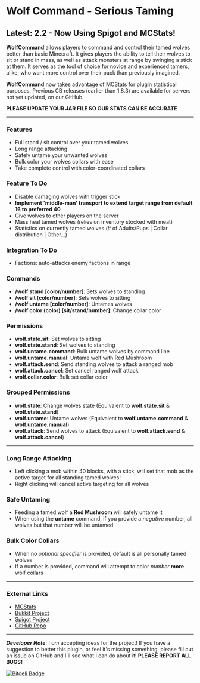 # Wolf Command - Serious Taming #
## Latest: 2.2 - Now Using Spigot and MCStats! ##

**WolfCommand** allows players to command and control their tamed wolves better than basic Minecraft. It gives players the ability to tell their wolves to sit or stand in mass, as well as attack monsters at range by swinging a stick at them. It serves as the tool of choice for novice and experienced tamers, alike, who want more control over their pack than previously imagined. 

**WolfCommand** now takes advantage of MCStats for plugin statistical purposes. Previous CB releases (earlier than 1.8.3) are available for servers not yet updated, on our GitHub.  

**PLEASE UPDATE YOUR JAR FILE SO OUR STATS CAN BE ACCURATE**

-----  

### Features ###
- Full stand / sit control over your tamed wolves
- Long range attacking
- Safely untame your unwanted wolves
- Bulk color your wolves collars with ease
- Take complete control with color-coordinated collars

### Feature To Do ###
- Disable damaging wolves with trigger stick
- **Implement 'middle-man' transport to extend target range from default 16 to preferred 40**
- Give wolves to other players on the server
- Mass heal tamed wolves (relies on inventory stocked with meat)
- Statistics on currently tamed wolves (# of Adults/Pups | Collar distribution | Other...)

### Integration To Do ###
- Factions: auto-attacks enemy factions in range

### Commands ###
- **/wolf stand [color/number]**: Sets wolves to standing
- **/wolf sit [color/number]**: Sets wolves to sitting
- **/wolf untame [color/number]**: Untames wolves
- **/wolf color (color) [sit/stand/number]**: Change collar color

### Permissions ###
- **wolf.state.sit**: Set wolves to sitting
- **wolf.state.stand**: Set wolves to standing
- **wolf.untame.command**: Bulk untame wolves by command line
- **wolf.untame.manual**: Untame wolf with Red Mushroom
- **wolf.attack.send**: Send standing wolves to attack a ranged mob
- **wolf.attack.cancel**: Set cancel ranged wolf attack
- **wolf.collar.color**: Bulk set collar color

### Grouped Permissions ###
- **wolf.state**: Change wolves state (Equivalent to **wolf.state.sit** & **wolf.state.stand**)
- **wolf.untame**: Untame wolves (Equivalent to **wolf.untame.command** & **wolf.untame.manual**)
- **wolf.attack**: Send wolves to attack (Equivalent to **wolf.attack.send** & **wolf.attack.cancel**)

-----

### Long Range Attacking ###
- Left clicking a mob within 40 blocks, with a stick, will set that mob as the active target for all standing tamed wolves!
- Right clicking will cancel active targeting for all wolves

### Safe Untaming ###
- Feeding a tamed wolf a **Red Mushroom** will safely untame it
- When using the **untame** command, if you provide a *negative* number, all wolves but that number will be untamed 

### Bulk Color Collars ###
- When no *optional specifier* is provided, default is all personally tamed wolves
- If a number is provided, command will attempt to color *number* **more** wolf collars

-----

### External Links ###
- [MCStats](http://mcstats.org/plugin/WolfCommand 'MCStats Details')
- [Bukkit Project](http://dev.bukkit.org/bukkit-plugins/wolfcommand/ 'Bukkit Project Page')
- [Spigot Project](http://www.spigotmc.org/resources/wolfcommand.4717/ 'Spigot Project Page')
- [GitHub Repo](https://github.com/puppyize/WolfCommand 'GitHub Repository')

-----

_**Developer Note**_: I _am_ accepting ideas for the project! If you have a suggestion to better this plugin, or feel it's missing something, please fill out an issue on GitHub and I'll see what I can do about it!  **PLEASE REPORT ALL BUGS!**

[![Bitdeli Badge](https://d2weczhvl823v0.cloudfront.net/puppyize/wolfcommand/trend.png)](https://bitdeli.com/free "Bitdeli Badge")

